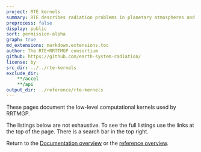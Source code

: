 ```yaml
---
project: RTE kernels
summary: RTE describes radiation problems in planetary atmospheres and computes radiative fluxes.
preprocess: false
display: public
sort: permission-alpha
graph: true
md_extensions: markdown.extensions.toc
author: The RTE+RRTTMGP consortium
github: https://github.com/earth-system-radiation/
license: by
src_dir: ../../rte-kernels
exclude_dir:
	**/accel
	**/api
output_dir: ../reference/rte-kernels
---
```


These pages document the low-level computational kernels used by RRTMGP.

The listings below are not exhaustive.
To see the full listings use the links at the top of the page.
There is a search bar in the top right.

Return to the [Documentation overview] or the [reference overview].

[documentation overview]: ../../index.html
[reference overview]: ../index.html
